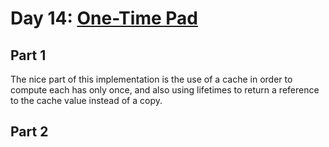 # Day 14: [One-Time Pad](https://adventofcode.com/2016/day/14)

## Part 1

The nice part of this implementation is the use of a cache in order to compute each has only once, and also using lifetimes to return a reference to the cache value instead of a copy.

## Part 2

